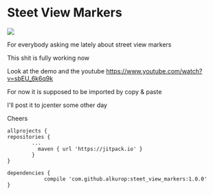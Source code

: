 # Steet View Markers

[![](https://jitpack.io/v/alkurop/steet_view_markers.svg)](https://jitpack.io/#alkurop/steet_view_markers)


For everybody asking me lately about street view markers

This shit is fully working now

Look at the demo and the youtube https://www.youtube.com/watch?v=sbEU_6k6q9k

For now it is supposed to be imported by copy & paste

I'll post it to jcenter some other day

Cheers

```
allprojects {
repositories {
        ...
          maven { url 'https://jitpack.io' }
        }
}
```

```
dependencies {
	        compile 'com.github.alkurop:steet_view_markers:1.0.0'
}
```
